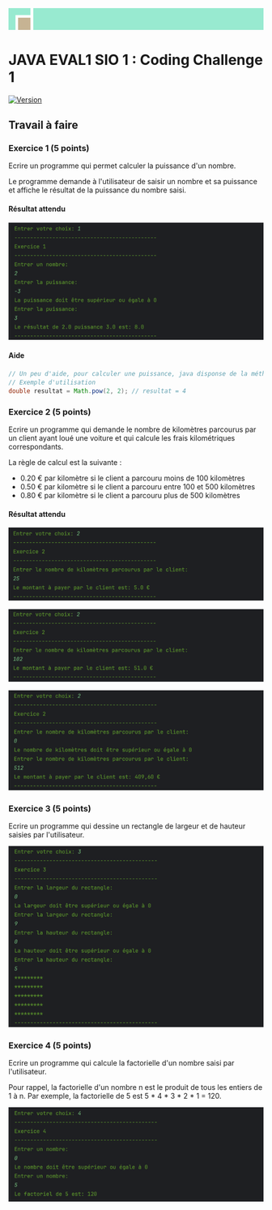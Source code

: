 ![separe](https://raw.githubusercontent.com/studoo-app/.github/main/profile/studoo-banner-logo.png)
# JAVA EVAL1 SIO 1 : Coding Challenge 1
[![Version](https://img.shields.io/badge/Version-2024-blue)]()

## Travail à faire

### Exercice 1 (5 points)
Ecrire un programme qui permet calculer la puissance d'un nombre. 

Le programme demande à l'utilisateur de saisir un nombre et sa puissance et affiche le résultat de la puissance du nombre saisi.
    
#### Résultat attendu

![exercice1](./docs/exercice-1.png)

#### Aide
```java
// Un peu d'aide, pour calculer une puissance, java disponse de la méthode Math.pow
// Exemple d'utilisation
double resultat = Math.pow(2, 2); // resultat = 4
```

### Exercice 2 (5 points)
Ecrire un programme qui demande le nombre de kilomètres parcourus par un client ayant loué une voiture et 
qui calcule les frais kilométriques correspondants.

La règle de calcul est la suivante :
- 0.20 € par kilomètre si le client a parcouru moins de 100 kilomètres
- 0.50 € par kilomètre si le client a parcouru entre 100 et 500 kilomètres
- 0.80 € par kilomètre si le client a parcouru plus de 500 kilomètres

#### Résultat attendu

![exercice2-1](./docs/exercice-2-1.png)

![exercice2-2](./docs/exercice-2-2.png)

![exercice2-3](./docs/exercice-2-3.png)

### Exercice 3 (5 points)
Ecrire un programme qui dessine un rectangle de largeur et de hauteur saisies par l'utilisateur.

![exercice3](./docs/exercice-3.png)


### Exercice 4 (5 points)
Ecrire un programme qui calcule la factorielle d'un nombre saisi par l'utilisateur.

Pour rappel, la factorielle d'un nombre n est le produit de tous les entiers de 1 à n. Par exemple, la factorielle de 5 est 5 * 4 * 3 * 2 * 1 = 120.

![exercice4](./docs/exercice-4.png)
